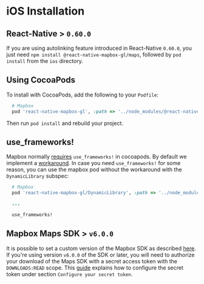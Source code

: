 # iOS Installation

## React-Native > `0.60.0`

If you are using autolinking feature introduced in React-Native `0.60.0`, you just need `npm install @react-native-mapbox-gl/maps`, followed by `pod install` from the `ios` directory.

## Using CocoaPods

To install with CocoaPods, add the following to your `Podfile`:

```ruby
  # Mapbox
  pod 'react-native-mapbox-gl', :path => '../node_modules/@react-native-mapbox-gl/maps'

```

Then run `pod install` and rebuild your project.

## use_frameworks!

Mapbox normally [requires](https://github.com/mapbox/mapbox-gl-native-ios/issues/154) `use_frameworks!` in cocoapods. By default we implement a [workaround](https://github.com/react-native-mapbox-gl/maps/pull/714). In case you need `use_frameworks!` for some reason, you can use the mapbox pod without the workaround with the `DynamicLibrary` subspec:


```ruby
  # Mapbox
  pod 'react-native-mapbox-gl/DynamicLibrary', :path => '../node_modules/@react-native-mapbox-gl/maps'

  ...

  use_frameworks!

```
## Mapbox Maps SDK > `v6.0.0`
It is possible to set a custom version of the Mapbox SDK as described [here](https://github.com/react-native-mapbox-gl/maps/pull/940). If you're using version `v6.0.0` of the SDK or later, you will need to authorize your download of the Maps SDK with a secret access token with the `DOWNLOADS:READ` scope. This [guide](https://docs.mapbox.com/ios/maps/overview/#install-the-sdk) explains how to configure the secret token under section `Configure your secret token`.
